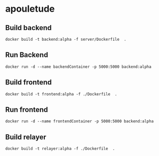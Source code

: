 # apouletude

## Build backend

```docker build -t backend:alpha -f server/Dockerfile  .```

## Run Backend

```docker run -d --name backendContainer -p 5000:5000 backend:alpha```


## Build frontend

```docker build -t frontend:alpha -f ./Dockerfile  .```

## Run frontend

```docker run -d --name frontendContainer -p 5000:5000 backend:alpha```



## Build relayer

```docker build -t relayer:alpha -f ./Dockerfile  .```